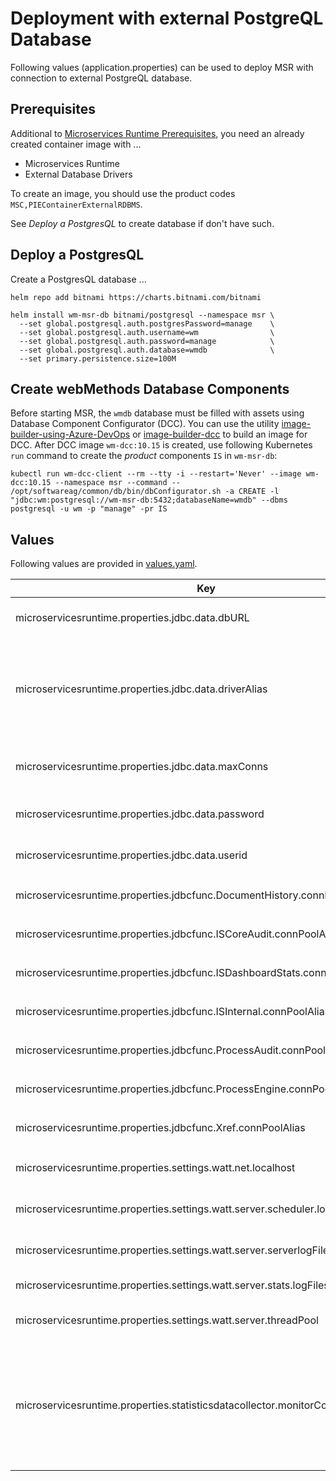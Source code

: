 # Deployment with external PostgreQL Database

Following values (application.properties) can be used to deploy MSR with connection to external PostgreQL database.

## Prerequisites

Additional to [Microservices Runtime Prerequisites](../../helm/README.md), you need an already created container image with ...
* Microservices Runtime
* External Database Drivers

To create an image, you should use the product codes `MSC,PIEContainerExternalRDBMS`.

See *Deploy a PostgresQL* to create database if don't have such.

## Deploy a PostgresQL

Create a PostgresQL database ...

```shell
helm repo add bitnami https://charts.bitnami.com/bitnami

helm install wm-msr-db bitnami/postgresql --namespace msr \
  --set global.postgresql.auth.postgresPassword=manage    \
  --set global.postgresql.auth.username=wm                \
  --set global.postgresql.auth.password=manage            \
  --set global.postgresql.auth.database=wmdb              \
  --set primary.persistence.size=100M
```

## Create webMethods Database Components

Before starting MSR, the `wmdb` database must be filled with assets using Database Component Configurator (DCC). You can use the utility [image-builder-using-Azure-DevOps](../../../utils/image-builder-using-azure-devops/README.md) or [image-builder-dcc](../../../utils/image-builder-dcc/README.md) to build an image for DCC. After DCC image `wm-dcc:10.15` is created, use following Kubernetes `run` command to create the *product* components `IS` in `wm-msr-db`:

```shell
kubectl run wm-dcc-client --rm --tty -i --restart='Never' --image wm-dcc:10.15 --namespace msr --command -- /opt/softwareag/common/db/bin/dbConfigurator.sh -a CREATE -l "jdbc:wm:postgresql://wm-msr-db:5432;databaseName=wmdb" --dbms postgresql -u wm -p "manage" -pr IS
```

## Values

Following values are provided in [values.yaml](./values.yaml).

| Key | Type | Default | Description |
|-----|------|---------|-------------|
| microservicesruntime.properties.jdbc.data.dbURL | string | `"jdbc:wm:postgresql://wm-msr-db-postgresql:5432;databaseName=wmdb"` | JDBC pool Process Engine database URL |
| microservicesruntime.properties.jdbc.data.driverAlias | string | `"DataDirect Connect JDBC PostgreSQL Driver"` | JDBC pool Process Engine database driver alias. To retrieve a list of available drivers, call GET `/admin/jdbc/driver` to running MSR. |
| microservicesruntime.properties.jdbc.data.maxConns | int | `10` | JDBC pool Process Engine database number of connections |
| microservicesruntime.properties.jdbc.data.password | string | `"manage"` | JDBC pool Process Engine database password |
| microservicesruntime.properties.jdbc.data.userid | string | `"wm"` | JDBC pool Process Engine database user ID |
| microservicesruntime.properties.jdbcfunc.DocumentHistory.connPoolAlias | string | `"data"` | Assign JDBC pool `pe` to Functions `DocumentHistory` |
| microservicesruntime.properties.jdbcfunc.ISCoreAudit.connPoolAlias | string | `"data"` | Assign JDBC pool `pe` to Functions `ISCoreAudit` |
| microservicesruntime.properties.jdbcfunc.ISDashboardStats.connPoolAlias | string | `"data"` | Assign JDBC pool `pe` to Functions `ISDashboardStats` |
| microservicesruntime.properties.jdbcfunc.ISInternal.connPoolAlias | string | `"data"` | Assign JDBC pool `pe` to Functions `ISInternal` |
| microservicesruntime.properties.jdbcfunc.ProcessAudit.connPoolAlias | string | `"data"` | Assign JDBC pool `pa` to Functions `ProcessAudit` |
| microservicesruntime.properties.jdbcfunc.ProcessEngine.connPoolAlias | string | `"data"` | Assign JDBC pool `pe` to Functions `ProcessEngine` |
| microservicesruntime.properties.jdbcfunc.Xref.connPoolAlias | string | `"data"` | Assign JDBC pool `pe` to Functions `Xref` |
| microservicesruntime.properties.settings.watt.net.localhost | string | `"{{ include \"common.names.fullname\" . }}"` | Set hostname of this MSR deployment |
| microservicesruntime.properties.settings.watt.server.scheduler.logical.hostname | string | `"{{ include \"common.names.fullname\" . }}"` | Set hostname of this MSR deployment |
| microservicesruntime.properties.settings.watt.server.serverlogFilesToKeep | int | `1` | Number of days to keep server log files |
| microservicesruntime.properties.settings.watt.server.stats.logFilesToKeep | int | `1` | Number of days to statistic log files |
| microservicesruntime.properties.settings.watt.server.threadPool | int | `750` | Maximum number of available server threads  |
| microservicesruntime.properties.statisticsdatacollector.monitorConfig.enabled | bool | `false` | Enable or disable IS internal statistic data collector. (Statistic data are visible on Monitor page.) We disable statistic data collector because of using Grafana and Prometheus. |
